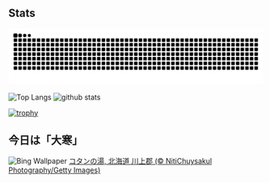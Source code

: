 ## Stats
<picture>
  <source media="(prefers-color-scheme: dark)" srcset="https://raw.githubusercontent.com/ba230t/ba230t/output/github-contribution-grid-snake-dark.svg">
  <source media="(prefers-color-scheme: light)" srcset="https://raw.githubusercontent.com/ba230t/ba230t/output/github-contribution-grid-snake.svg">
  <img alt="github contribution grid snake animation" src="https://raw.githubusercontent.com/ba230t/ba230t/output/github-contribution-grid-snake.svg">
</picture>

<p align="left">
  <img alt="Top Langs" height="150px" src="https://github-readme-stats.vercel.app/api/top-langs/?username=ba230t&layout=compact&theme=transparent" />
  <img alt="github stats" height="150px" src="https://github-readme-stats.vercel.app/api?username=ba230t&theme=transparent" />
</p>

[![trophy](https://github-profile-trophy.vercel.app/?username=ba230t&theme=transparent&column=7)](https://github.com/ryo-ma/github-profile-trophy)


<!-- Bing Wallpaper Start -->
## 今日は「大寒」
![Bing Wallpaper](https://www.bing.com/th?id=OHR.Daikan2025_JA-JP9667984098_1920x1080.jpg&rf=LaDigue_1920x1080.jpg&pid=hp)
[コタンの湯, 北海道 川上郡 (© NitiChuysakul Photography/Getty Images)](https://www.bing.com/search?q=%E3%82%B3%E3%82%BF%E3%83%B3%E3%81%AE%E6%B9%AF&form=hpcapt&filters=HpDate%3a%2220250119_1500%22)
<!-- Bing Wallpaper End -->
